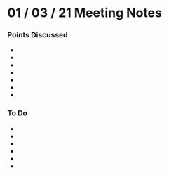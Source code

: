 # 01 / 03 / 21 Meeting Notes


### Points Discussed 
<!--- Important points that were discussed in the meeting. -->
- 
- 
- 
-
- 
- 
-

### To Do 
<!--- Things to do until next meeting. -->
-
-
-
-
-
-
